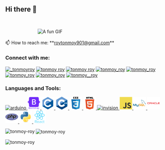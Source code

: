 ##                                                                                                     Hi there 👋


<p align="left"> <a href="https://twitter.com/" target="blank"><img
    src="https://img.shields.io/twitter/follow/?logo=twitter&style=for-the-badge" alt="" /></a> </p>
<img src="https://camo.githubusercontent.com/2366b34bb903c09617990fb5fff4622f3e941349e846ddb7e73df872a9d21233/68747470733a2f2f63646e2e6472696262626c652e636f6d2f75736572732f3733303730332f73637265656e73686f74732f363538313234332f6176656e746f2e676966" alt="A fun GIF" style="width:300px; height:auto; display: block; margin: auto;"> <br>
📫 How to reach me: **<a href="mailto:roytonmoy901@gmail.com" target="_blank">roytonmoy901@gmail.com</a>**
<h3 align="left">Connect with me:</h3>
<p align="left">
<a href="" target="blank"><img align="center" src="https://raw.githubusercontent.com/rahuldkjain/github-profile-readme-generator/master/src/images/icons/Social/twitter.svg" alt="_tonmoyroy" height="30" width="40" /></a>
<a href="https://www.linkedin.com/in/tonmoy-roy-a922a1190/" target="blank"><img align="center" src="https://raw.githubusercontent.com/rahuldkjain/github-profile-readme-generator/master/src/images/icons/Social/linked-in-alt.svg" alt="tonmoy roy" height="30" width="40" /></a>
<a href="https://fb.com/tonmoy roy" target="blank"><img align="center" src="https://raw.githubusercontent.com/rahuldkjain/github-profile-readme-generator/master/src/images/icons/Social/facebook.svg" alt="tonmoy roy" height="30" width="40" /></a>
<a href="https://www.codechef.com/users/tonmoy_roy" target="blank"><img align="center" src="https://cdn.jsdelivr.net/npm/simple-icons@3.1.0/icons/codechef.svg" alt="tonmoy_roy" height="30" width="40" /></a>
<a href="https://www.hackerrank.com/tonmoy_roy" target="blank"><img align="center" src="https://raw.githubusercontent.com/rahuldkjain/github-profile-readme-generator/master/src/images/icons/Social/hackerrank.svg" alt="tonmoy_roy" height="30" width="40" /></a>
<a href="https://codeforces.com/profile/tonmoy_roy" target="blank"><img align="center" src="https://raw.githubusercontent.com/rahuldkjain/github-profile-readme-generator/master/src/images/icons/Social/codeforces.svg" alt="tonmoy_roy" height="30" width="40" /></a>
<a href="https://www.leetcode.com/tonmoy_roy" target="blank"><img align="center" src="https://raw.githubusercontent.com/rahuldkjain/github-profile-readme-generator/master/src/images/icons/Social/leet-code.svg" alt="tonmoy_roy" height="30" width="40" /></a>
<a href="https://www.topcoder.com/members/tonmoy__roy" target="blank"><img align="center" src="https://raw.githubusercontent.com/rahuldkjain/github-profile-readme-generator/master/src/images/icons/Social/topcoder.svg" alt="tonmoy__roy" height="30" width="40" /></a>
</p>

<h3 align="left">Languages and Tools:</h3>
<p align="left"> <a href="https://www.arduino.cc/" target="_blank" rel="noreferrer"> <img
    src="https://cdn.worldvectorlogo.com/logos/arduino-1.svg" alt="arduino" width="40" height="40" /> </a> <a
href="https://getbootstrap.com" target="_blank" rel="noreferrer"> <img
    src="https://raw.githubusercontent.com/devicons/devicon/master/icons/bootstrap/bootstrap-plain-wordmark.svg"
    alt="bootstrap" width="40" height="40" /> </a> <a href="https://www.cprogramming.com/" target="_blank"
rel="noreferrer"> <img src="https://raw.githubusercontent.com/devicons/devicon/master/icons/c/c-original.svg"
    alt="c" width="40" height="40" /> </a> <a href="https://www.w3schools.com/cpp/" target="_blank"
rel="noreferrer"> <img
    src="https://raw.githubusercontent.com/devicons/devicon/master/icons/cplusplus/cplusplus-original.svg"
    alt="cplusplus" width="40" height="40" /> </a> <a href="https://www.w3schools.com/css/" target="_blank"
rel="noreferrer"> <img
    src="https://raw.githubusercontent.com/devicons/devicon/master/icons/css3/css3-original-wordmark.svg"
    alt="css3" width="40" height="40" /> </a> <a href="https://www.w3.org/html/" target="_blank"
rel="noreferrer"> <img
    src="https://raw.githubusercontent.com/devicons/devicon/master/icons/html5/html5-original-wordmark.svg"
    alt="html5" width="40" height="40" /> </a> <a href="https://www.invisionapp.com/" target="_blank"
rel="noreferrer"> <img src="https://www.vectorlogo.zone/logos/invisionapp/invisionapp-icon.svg" alt="invision"
    width="40" height="40" /> </a> <a href="https://developer.mozilla.org/en-US/docs/Web/JavaScript"
target="_blank" rel="noreferrer"> <img
    src="https://raw.githubusercontent.com/devicons/devicon/master/icons/javascript/javascript-original.svg"
    alt="javascript" width="40" height="40" /> </a> <a href="https://www.mysql.com/" target="_blank"
rel="noreferrer"> <img
    src="https://raw.githubusercontent.com/devicons/devicon/master/icons/mysql/mysql-original-wordmark.svg"
    alt="mysql" width="40" height="40" /> </a> <a href="https://www.oracle.com/" target="_blank"
rel="noreferrer"> <img
    src="https://raw.githubusercontent.com/devicons/devicon/master/icons/oracle/oracle-original.svg"
    alt="oracle" width="40" height="40" /> </a> <a href="https://www.php.net" target="_blank" rel="noreferrer">
<img src="https://raw.githubusercontent.com/devicons/devicon/master/icons/php/php-original.svg" alt="php"
    width="40" height="40" /> </a> <a href="https://www.python.org" target="_blank" rel="noreferrer"> <img
    src="https://raw.githubusercontent.com/devicons/devicon/master/icons/python/python-original.svg"
    alt="python" width="40" height="40" /> </a> <a href="https://reactjs.org/" target="_blank" rel="noreferrer">
<img src="https://raw.githubusercontent.com/devicons/devicon/master/icons/react/react-original-wordmark.svg"
    alt="react" width="40" height="40" /> </a> </p>

<p><img align="left"
src="https://github-readme-stats.vercel.app/api/top-langs?username=tonmoy-roy&show_icons=true&locale=en&layout=compact"
alt="tonmoy-roy" /></p>

<p>&nbsp;<img align="center"
src="https://github-readme-stats.vercel.app/api?username=tonmoy-roy&show_icons=true&locale=en"
alt="tonmoy-roy" /></p>

<p><img align="center" src="https://github-readme-streak-stats.herokuapp.com/?user=tonmoy-roy&" alt="tonmoy-roy" /></p>



